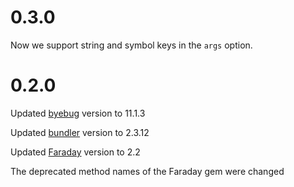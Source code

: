 # 0.3.0

Now we support string and symbol keys in the `args` option.

# 0.2.0

Updated [byebug](https://github.com/deivid-rodriguez/byebug) version to 11.1.3

Updated [bundler](https://rubygems.org/gems/bundler) version to 2.3.12

Updated [Faraday](https://github.com/lostisland/faraday) version to 2.2

The deprecated method names of the Faraday gem were changed
